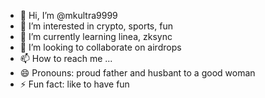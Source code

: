 - 👋 Hi, I’m @mkultra9999
- 👀 I’m interested in crypto, sports, fun
- 🌱 I’m currently learning linea, zksync
- 💞️ I’m looking to collaborate on airdrops
- 📫 How to reach me ...
- 😄 Pronouns: proud father and husbant to a good woman
- ⚡ Fun fact: like to have fun

<!---
mkultra9999/mkultra9999 is a ✨ special ✨ repository because its `README.md` (this file) appears on your GitHub profile.
You can click the Preview link to take a look at your changes.
--->
